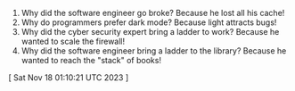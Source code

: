  
1. Why did the software engineer go broke? Because he lost all his cache!
2. Why do programmers prefer dark mode? Because light attracts bugs!
3. Why did the cyber security expert bring a ladder to work? Because he wanted to scale the firewall!
4. Why did the software engineer bring a ladder to the library? Because he wanted to reach the "stack" of books!
 
[ 
Sat Nov 18 01:10:21 UTC 2023
 ]
